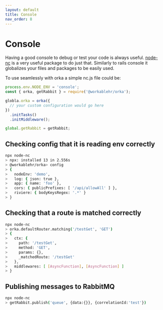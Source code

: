 ```yaml
---
layout: default
title: Console
nav_order: 8
---
```


# Console

Having a good console to debug or test your code is always useful.
[node-nc](https://www.npmjs.com/package/node-nc) is a very useful package to do just that.
Similarly to rails console it globalizes your files and packages to be easily used.

To use seamlessly with orka a simple nc.js file could be:

```js
process.env.NODE_ENV = 'console';
const { orka, getRabbit } = require('@workablehr/orka');

globla.orka = orka({
  // your custom configuration would go here
})
  .initTasks()
  .initMiddleware();

global.getRabbit = getRabbit;
```

## Checking config that it is reading env correctly

```sh
npx node-nc
> npx: installed 13 in 2.556s
> @workablehr/orka> config
> {
>   nodeEnv: 'demo',
>   log: { json: true },
>   app: { name: 'foo' },
>   cors: { publicPrefixes: [ '/api/allowAll' ] },
>   riviere: { bodyKeysRegex: '.*' }
> }
```

## Checking that a route is matched correctly

```sh
npx node-nc
> orka.defaultRouter.matching('/testGet', 'GET')
> {
>   ctx: {
>     path: '/testGet',
>     method: 'GET',
>     params: {},
>     _matchedRoute: '/testGet'
>   },
>   middlewares: [ [AsyncFunction], [AsyncFunction] ]
> }
```

## Publishing messages to RabbitMQ

```sh
npx node-nc
> getRabbit.publish('queue', {data:{}}, {correlationId:'test'})
```
